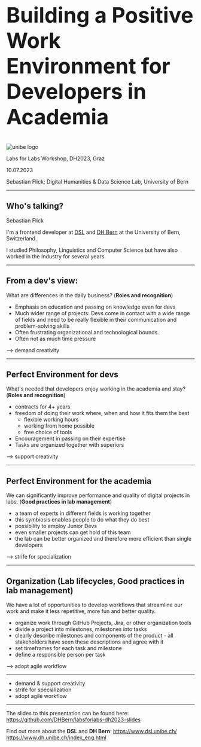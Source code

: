# Building a Positive Work Environment for Developers in Academia

![unibe logo](https://www.unibe.ch/media/logo_unibern.png)

Labs for Labs Workshop, DH2023, Graz

10.07.2023

Sebastian Flick;
Digital Humanities & Data Science Lab, University of Bern

<style>
h1 {
font-size: 3.5rem !important;
}
</style>

---

## Who's talking?

Sebastian Flick

I'm a frontend developer at [DSL](https://www.dsl.unibe.ch/) and [DH Bern](https://www.dh.unibe.ch/index_eng.html) at the University of Bern, Switzerland.

I studied Philosophy, Linguistics and Computer Science but have also worked in the Industry for several years.

---

## From a dev's view:

What are differences in the daily business? (**Roles and recognition**)

- Emphasis on education and passing on knowledge even for devs
- Much wider range of projects: Devs come in contact with a wide range of fields and need to be really flexible in their communication and problem-solving skills
- Often frustrating organizational and technological bounds.
- Often not as much time pressure

<div class="emphazise">--> demand creativity</div>

---

## Perfect Environment for devs

What's needed that developers enjoy working in the academia and stay? (**Roles and recognition**)

- contracts for 4+ years
- freedom of doing their work where, when and how it fits them the best
  - flexible working hours
  - working from home possible
  - free choice of tools
- Encouragement in passing on their expertise
- Tasks are organized together with superiors

<div class="emphazise">--> support creativity</div>

---

## Perfect Environment for the academia

We can significantly improve performance and quality of digital projects in labs. (**Good practices in lab management**)

- a team of experts in different fields is working together
- this symbiosis enables people to do what they do best
- possibility to employ Junior Devs
- even smaller projects can get hold of this team
- the lab can be better organized and therefore more efficient than single developers

<div class="emphazise">--> strife for specialization </div>

---

## Organization (**Lab lifecycles, Good practices in lab management**)

We have a lot of opportunities to develop workflows that streamline our work and make it less repetitive, more fun and better quality.

- organize work through GitHub Projects, Jira, or other organization tools
- divide a project into milestones, milestones into tasks
- clearly describe milestones and components of the product - all stakeholders have seen these descriptions and agree with it
- set timeframes for each task and milestone
- define a responsible person per task

<div class="emphazise">--> adopt agile workflow</div>

---

- demand & support creativity
- strife for specialization
- adopt agile workflow

---

The slides to this presentation can be found here: https://github.com/DHBern/labsforlabs-dh2023-slides

Find out more about the **DSL** and **DH Bern**:
https://www.dsl.unibe.ch/
https://www.dh.unibe.ch/index_eng.html
